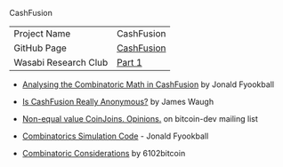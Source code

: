 CashFusion

|               	| 				|
| ----------- 		| ----------	|
| Project Name 		| CashFusion 		|
| GitHub Page		| [CashFusion](https://github.com/cashshuffle/spec/blob/master/CASHFUSION.md) 	|
| Wasabi Research Club | [Part 1](https://www.youtube.com/watch?v=7PEzEBF9_I0) | [Part 2](https://www.youtube.com/watch?v=bpLOSytc7vc) |


- [Analysing the Combinatoric Math in CashFusion](https://read.cash/@jonald_fyookball/analyzing-the-combinatoric-math-in-cashfusion-29943fb7) by Jonald Fyookball

- [Is CashFusion Really Anonymous?](https://medium.com/@james.waugh28/is-cashfusion-really-anonymous-352164a071c2) by James Waugh

- [Non-equal value CoinJoins. Opinions.](https://lists.linuxfoundation.org/pipermail/bitcoin-dev/2019-December/017538.html) on bitcoin-dev mailing list

- [Combinatorics Simulation Code](https://gist.github.com/fyookball/0b79a56b484063ac25d1ccaf22894dbb) - Jonald Fyookball

- [Combinatoric Considerations](/6102bitcoin_Combinatoric-Considerations) by 6102bitcoin

